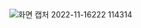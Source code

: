 ![화면 캡처 2022-11-16222 114314](https://user-images.githubusercontent.com/100886885/202090137-491d37b9-d5b8-4586-868c-9a5380947f48.png)
